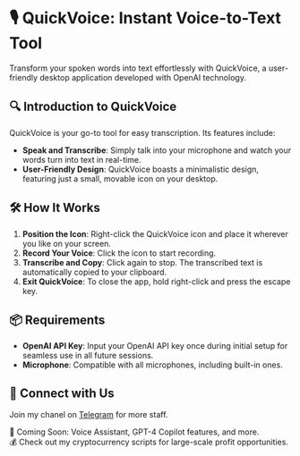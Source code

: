# 🎙 QuickVoice: Instant Voice-to-Text Tool

Transform your spoken words into text effortlessly with QuickVoice, a user-friendly desktop application developed with OpenAI technology.

## 🔍 Introduction to QuickVoice

QuickVoice is your go-to tool for easy transcription. Its features include:

- **Speak and Transcribe**: Simply talk into your microphone and watch your words turn into text in real-time.
- **User-Friendly Design**: QuickVoice boasts a minimalistic design, featuring just a small, movable icon on your desktop.

## 🛠 How It Works

1. **Position the Icon**: Right-click the QuickVoice icon and place it wherever you like on your screen.
2. **Record Your Voice**: Click the icon to start recording.
3. **Transcribe and Copy**: Click again to stop. The transcribed text is automatically copied to your clipboard.
4. **Exit QuickVoice**: To close the app, hold right-click and press the escape key.

## 📦 Requirements

- **OpenAI API Key**: Input your OpenAI API key once during initial setup for seamless use in all future sessions.
- **Microphone**: Compatible with all microphones, including built-in ones.

## 📜 Connect with Us

Join my chanel on [Telegram](https://t.me/CryptoBub_ble) for more staff.

🚀 Coming Soon: Voice Assistant, GPT-4 Copilot features, and more.  
💰 Check out my cryptocurrency scripts for large-scale profit opportunities.
